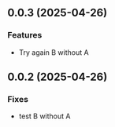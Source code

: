 ## 0.0.3 (2025-04-26)

### Features

- Try again B without A

## 0.0.2 (2025-04-26)

### Fixes

- test B without A
